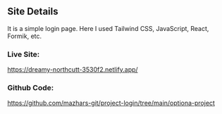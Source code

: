 ## Site Details

It is a simple login page. Here I used Tailwind CSS, JavaScript, React, Formik, etc.

### Live Site: 
https://dreamy-northcutt-3530f2.netlify.app/

### Github Code: 
https://github.com/mazhars-git/project-login/tree/main/optiona-project
